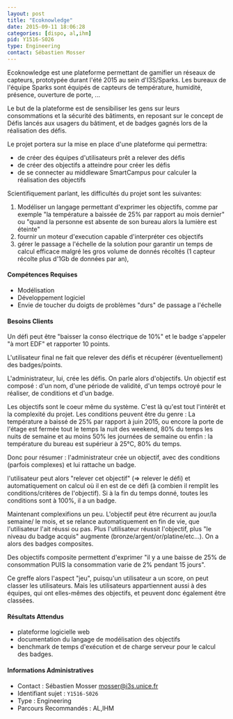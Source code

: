 ```yaml
---
layout: post
title: "Ecoknowledge"
date: 2015-09-11 18:06:28
categories: [dispo, al,ihm]
pid: Y1516-S026
type: Engineering
contact: Sébastien Mosser
---
```

       
Ecoknowledge est une plateforme permettant de gamifier un réseaux de capteurs, prototypée durant l'été 2015 au sein d'I3S/Sparks. Les bureaux de l'équipe Sparks sont équipés de capteurs de température, humidité, présence, ouverture de porte, ... 

Le but de la plateforme est de sensibiliser les gens sur leurs consommations et la sécurité des bâtiments, en reposant sur le concept de Défis lancés aux usagers du bâtiment, et de badges gagnés lors de la réalisation des défis.

Le projet portera sur la mise en place d'une plateforme qui permettra:
  - de créer des équipes d'utilisateurs prêt a relever des défis
  - de créer des objectifs a atteindre pour créer les défis
  - de se connecter au middleware SmartCampus pour calculer la réalisation des objectifs

Scientifiquement parlant, les difficultés du projet sont les suivantes:
  1. Modéliser un langage permettant d'exprimer les objectifs, comme par exemple "la température a baissée de 25% par rapport au mois dernier" ou "quand la personne est absente de son bureau alors la lumière est éteinte"
  2. fournir un moteur d'execution capable d'interpréter ces objectifs
  3. gérer le passage a l'échelle de la solution pour garantir un temps de calcul efficace malgré les gros volume de donnés récoltés (1 capteur récolte plus d'1Gb de données par an),

#### Compétences Requises
  - Modélisation
  - Développement logiciel
  - Envie de toucher du doigts de problèmes "durs" de passage a l'échelle


#### Besoins Clients
Un défi peut être "baisser la conso électrique de 10%" et le badge s'appeler "à mort EDF" et rapporter 10 points.

L'utilisateur final ne fait que relever des défis et récupérer (éventuellement) des badges/points.

L'administrateur, lui, crée les défis. On parle alors d'objectifs.
Un objectif est composé :
d'un nom, d'une période de validité, d'un temps octroyé pour le réaliser, de conditions et d'un badge.

Les objectifs sont le coeur même du système. C'est là qu'est tout l'intérêt et la complexité du projet.
Les conditions peuvent être du genre :
La température a baissé de 25% par rapport à juin 2015,
ou encore la porte de l'étage est fermée tout le temps la nuit des weekend, 80% du temps les nuits de semaine et au moins 50% les journées de semaine
ou enfin : la température du bureau est supérieur à 25°C, 80% du temps.

Donc pour résumer :
l'administrateur crée un objectif, avec des conditions (parfois complexes) et lui rattache un badge.

l'utilisateur peut alors "relever cet objectif" (=> relever le défi) et automatiquement on calcul où il en est de ce défi (à combien il remplit les conditions/critères de l'objectif). Si à la fin du temps donné, toutes les conditions sont à 100%, il a un badge.

Maintenant complexifions un peu.
L'objectif peut être récurrent au jour/la semaine/ le mois, et se relance automatiquement en fin de vie, que l'utilisateur l'ait réussi ou pas.
Plus l'utilisateur réussit l'objectif, plus "le niveau du badge acquis" augmente (bronze/argent/or/platine/etc...). On a alors des badges composites.

Des objectifs composite permettent d'exprimer "il y a une baisse de 25% de consommation PUIS la consommation varie de 2% pendant 15 jours".

Ce greffe alors l'aspect "jeu", puisqu'un utilisateur a un score, on peut classer les utilisateurs.
Mais les utilisateurs appartiennent aussi à des équipes, qui ont elles-mêmes des objectifs, et peuvent donc également être classées.

#### Résultats Attendus
  - plateforme logicielle web 
  -  documentation du langage de modélisation des objectifs
  - benchmark de temps d'exécution et de charge serveur pour le calcul des badges.
     

#### Informations Administratives
  * Contact : Sébastien Mosser <mosser@i3s.unice.fr>
  * Identifiant sujet : `Y1516-S026`
  * Type : Engineering
  * Parcours Recommandés : AL,IHM
     